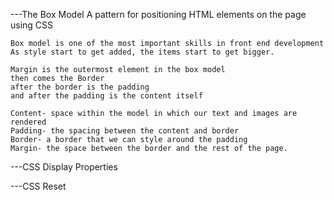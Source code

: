 ---The Box Model
    A pattern for positioning HTML elements on the page using CSS

    Box model is one of the most important skills in front end development
    As style start to get added, the items start to get bigger.

    Margin is the outermost element in the box model
    then comes the Border
    after the border is the padding
    and after the padding is the content itself

    Content- space within the model in which our text and images are rendered
    Padding- the spacing between the content and border
    Border- a border that we can style around the padding
    Margin- the space between the border and the rest of the page.

---CSS Display Properties

---CSS Reset
